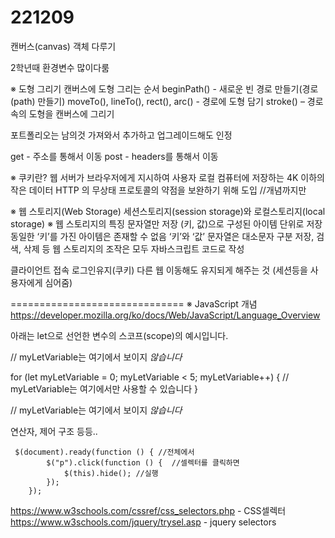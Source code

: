 # 221209
캔버스(canvas) 객체 다루기

2학년때 환경변수 많이다룸

※ 도형 그리기
캔버스에 도형 그리는 순서
beginPath() - 새로운 빈 경로 만들기(경로(path) 만들기)
moveTo(), lineTo(), rect(), arc() - 경로에 도형 담기
stroke() – 경로 속의 도형을 캔버스에 그리기

포트폴리오는 남의것 가져와서 추가하고 업그레이드해도 인정

get - 주소를 통해서 이동
post - headers를 통해서 이동

※ 쿠키란?
웹 서버가 브라우저에게 지시하여 사용자 로컬 컴퓨터에 저장하는 4K 이하의 작은 데이터
HTTP 의 무상태 프로토콜의 약점을 보완하기 위해 도입
//개념까지만

※ 웹 스토리지(Web Storage)
세션스토리지(session storage)와 로컬스토리지(local storage)
※ 웹 스토리지의 특징
문자열만 저장
(키, 값)으로 구성된 아이템 단위로 저장
동일한 ‘키’를 가진 아이템은 존재할 수 없음
‘키’와 ‘값’ 문자열은 대소문자 구분
저장, 검색, 삭제 등 웹 스토리지의 조작은 모두 자바스크립트 코드로 작성

클라이언트 접속
로그인유지(쿠키)
다른 웹 이동해도 유지되게 해주는 것 (세션등을 사용자에게 심어줌)

==============================
※ JavaScript 개념
https://developer.mozilla.org/ko/docs/Web/JavaScript/Language_Overview

아래는 let으로 선언한 변수의 스코프(scope)의 예시입니다.

// myLetVariable는 여기에서 보이지 *않습니다*

for (let myLetVariable = 0; myLetVariable < 5; myLetVariable++) {
  // myLetVariable는 여기에서만 사용할 수 있습니다
}

// myLetVariable는 여기에서 보이지 *않습니다*


연산자, 제어 구조 등등..


     $(document).ready(function () { //전체에서
            $("p").click(function () {  //셀렉터를 클릭하면
                $(this).hide(); //실행
            });
        });


https://www.w3schools.com/cssref/css_selectors.php - CSS셀렉터
https://www.w3schools.com/jquery/trysel.asp - jquery selectors
